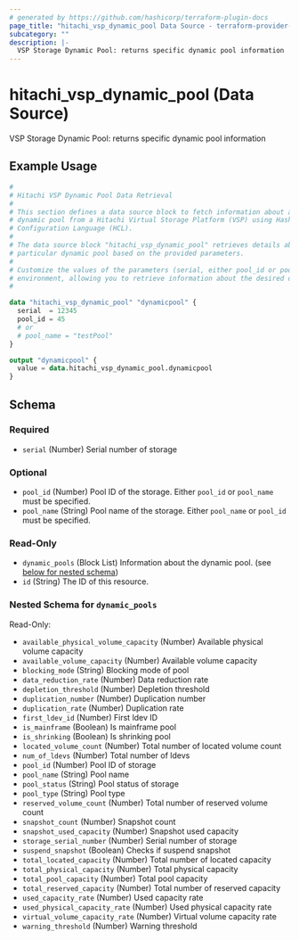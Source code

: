 ```yaml
---
# generated by https://github.com/hashicorp/terraform-plugin-docs
page_title: "hitachi_vsp_dynamic_pool Data Source - terraform-provider-hitachi"
subcategory: ""
description: |-
  VSP Storage Dynamic Pool: returns specific dynamic pool information
---
```


# hitachi_vsp_dynamic_pool (Data Source)

VSP Storage Dynamic Pool: returns specific dynamic pool information

## Example Usage

```terraform
#
# Hitachi VSP Dynamic Pool Data Retrieval
#
# This section defines a data source block to fetch information about a specific
# dynamic pool from a Hitachi Virtual Storage Platform (VSP) using HashiCorp
# Configuration Language (HCL).
#
# The data source block "hitachi_vsp_dynamic_pool" retrieves details about a
# particular dynamic pool based on the provided parameters.
#
# Customize the values of the parameters (serial, either pool_id or pool_name) to align with your
# environment, allowing you to retrieve information about the desired dynamic pool.
#

data "hitachi_vsp_dynamic_pool" "dynamicpool" {
  serial  = 12345
  pool_id = 45
  # or
  # pool_name = "testPool"
}

output "dynamicpool" {
  value = data.hitachi_vsp_dynamic_pool.dynamicpool
}
```

<!-- schema generated by tfplugindocs -->
## Schema

### Required

- `serial` (Number) Serial number of storage

### Optional

- `pool_id` (Number) Pool ID of the storage. Either `pool_id` or `pool_name` must be specified.
- `pool_name` (String) Pool name of the storage. Either `pool_name` or `pool_id` must be specified.

### Read-Only

- `dynamic_pools` (Block List) Information about the dynamic pool. (see [below for nested schema](#nestedblock--dynamic_pools))
- `id` (String) The ID of this resource.

<a id="nestedblock--dynamic_pools"></a>
### Nested Schema for `dynamic_pools`

Read-Only:

- `available_physical_volume_capacity` (Number) Available physical volume capacity
- `available_volume_capacity` (Number) Available volume capacity
- `blocking_mode` (String) Blocking mode of pool
- `data_reduction_rate` (Number) Data reduction rate
- `depletion_threshold` (Number) Depletion threshold
- `duplication_number` (Number) Duplication number
- `duplication_rate` (Number) Duplication rate
- `first_ldev_id` (Number) First ldev ID
- `is_mainframe` (Boolean) Is mainframe pool
- `is_shrinking` (Boolean) Is shrinking pool
- `located_volume_count` (Number) Total number of located volume count
- `num_of_ldevs` (Number) Total number of ldevs
- `pool_id` (Number) Pool ID of storage
- `pool_name` (String) Pool name
- `pool_status` (String) Pool status of storage
- `pool_type` (String) Pool type
- `reserved_volume_count` (Number) Total number of reserved volume count
- `snapshot_count` (Number) Snapshot count
- `snapshot_used_capacity` (Number) Snapshot used capacity
- `storage_serial_number` (Number) Serial number of storage
- `suspend_snapshot` (Boolean) Checks if suspend snapshot
- `total_located_capacity` (Number) Total number of located capacity
- `total_physical_capacity` (Number) Total physical capacity
- `total_pool_capacity` (Number) Total pool capacity
- `total_reserved_capacity` (Number) Total number of reserved capacity
- `used_capacity_rate` (Number) Used capacity rate
- `used_physical_capacity_rate` (Number) Used physical capacity rate
- `virtual_volume_capacity_rate` (Number) Virtual volume capacity rate
- `warning_threshold` (Number) Warning threshold
